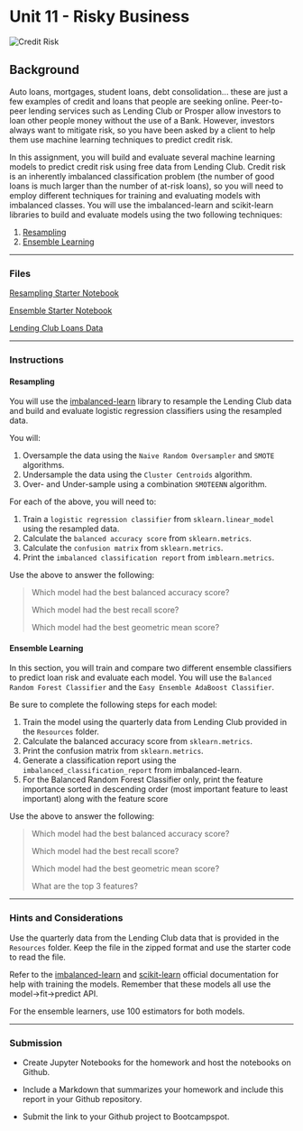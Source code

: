 # Unit 11 - Risky Business

![Credit Risk](Images/credit-risk.jpg)

## Background

Auto loans, mortgages, student loans, debt consolidation... these are just a few examples of credit and loans that people are seeking online. Peer-to-peer lending services such as Lending Club or Prosper allow investors to loan other people money without the use of a Bank. However, investors always want to mitigate risk, so you have been asked by a client to help them use machine learning techniques to predict credit risk.

In this assignment, you will build and evaluate several machine learning models to predict credit risk using free data from Lending Club. Credit risk is an inherently imbalanced classification problem (the number of good loans is much larger than the number of at-risk loans), so you will need to employ different techniques for training and evaluating models with imbalanced classes. You will use the imbalanced-learn and scikit-learn libraries to build and evaluate models using the two following techniques:

1. [Resampling](#Resampling)
2. [Ensemble Learning](#Ensemble-Learning)

- - -

### Files

[Resampling Starter Notebook](Starter_Code/credit_risk_resampling.ipynb)

[Ensemble Starter Notebook](Starter_Code/credit_risk_ensemble.ipynb)

[Lending Club Loans Data](Instructions/Resources/LoanStats_2019Q1.csv.zip)

- - -

### Instructions

#### Resampling

You will use the [imbalanced-learn](https://imbalanced-learn.readthedocs.io) library to resample the Lending Club data and build and evaluate logistic regression classifiers using the resampled data.

You will:

1. Oversample the data using the `Naive Random Oversampler` and `SMOTE` algorithms.
2. Undersample the data using the `Cluster Centroids` algorithm.
3. Over- and Under-sample using a combination `SMOTEENN` algorithm.

For each of the above, you will need to:

1. Train a `logistic regression classifier` from `sklearn.linear_model` using the resampled data.
2. Calculate the `balanced accuracy score` from `sklearn.metrics`.
3. Calculate the `confusion matrix` from `sklearn.metrics`.
4. Print the `imbalanced classification report` from `imblearn.metrics`.

Use the above to answer the following:

> Which model had the best balanced accuracy score?
>
> Which model had the best recall score?
>
> Which model had the best geometric mean score?

#### Ensemble Learning

In this section, you will train and compare two different ensemble classifiers to predict loan risk and evaluate each model. You will use the `Balanced Random Forest Classifier` and the `Easy Ensemble AdaBoost Classifier`.

Be sure to complete the following steps for each model:

1. Train the model using the quarterly data from Lending Club provided in the `Resources` folder.
2. Calculate the balanced accuracy score from `sklearn.metrics`.
3. Print the confusion matrix from `sklearn.metrics`.
4. Generate a classification report using the `imbalanced_classification_report` from imbalanced-learn.
5. For the Balanced Random Forest Classifier only, print the feature importance sorted in descending order (most important feature to least important) along with the feature score

Use the above to answer the following:

> Which model had the best balanced accuracy score?
>
> Which model had the best recall score?
>
> Which model had the best geometric mean score?
>
> What are the top 3 features?

- - -

### Hints and Considerations

Use the quarterly data from the Lending Club data that is provided in the `Resources` folder. Keep the file in the zipped format and use the starter code to read the file.

Refer to the [imbalanced-learn](https://imbalanced-learn.readthedocs.io/en/stable/) and [scikit-learn](https://scikit-learn.org/stable/) official documentation for help with training the models. Remember that these models all use the model->fit->predict API.

For the ensemble learners, use 100 estimators for both models.

- - -

### Submission

* Create Jupyter Notebooks for the homework and host the notebooks on Github.

* Include a Markdown that summarizes your homework and include this report in your Github repository.

* Submit the link to your Github project to Bootcampspot.
